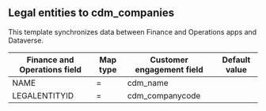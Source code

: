 ## Legal entities to cdm_companies

This template synchronizes data between Finance and Operations apps and Dataverse.

Finance and Operations field | Map type | Customer engagement field | Default value
---|---|---|---
NAME | = | cdm_name | 
LEGALENTITYID | = | cdm_companycode | 
